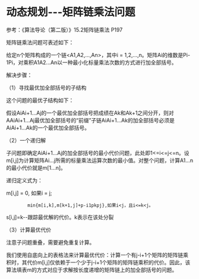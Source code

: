 ﻿动态规划---矩阵链乘法问题
=========

参考：《算法导论（第二版）》15.2矩阵链乘法 P197

矩阵链乘法问题可表述如下：

给定n个矩阵构成的一个链<A1,A2,...,An>，其中i = 1,2,...,n。矩阵Ai的维数是Pi-1Pi，对乘积A1A2...An以一种最小化标量乘法次数的方式进行加全部括号。

解决步骤：

（1）寻找最优加全部括号的子结构

这个问题的最优子结构如下：

假设AiAi+1...Aj的一个最优加全部括号把成绩在Ak和Ak+1之间分开，则对AAiAi+1...Aj最优加全部括号的“前缀”子链AiAi+1...Ak的加全部括号必须是AiAi+1...Ak的一个最优加全部括号。

（2）一个递归解

子问题即确定AiAi+1...Aj的加全部括号的最小代价问题，此处即1<=i<=j<=n。设m[i,j]为计算矩阵Ai...j所需的标量乘法运算次数的最小值。对整个问题，计算A1...n的最小代价就是m[1...n]。

递归定义式为：

m[i,j] = 0, 如果i = j;

            min{m[i,k],m[k+1,j]+p-i1pkpj},如果i<j，且i<=k<j。

s[i,j]=k--跟踪最优解的代价。k表示在该处分裂

（3）计算最优代价

注意子问题重叠，需要避免重复计算。

我们使用自底向上的表格法来计算最优代价：计算一个有j-i+1个矩阵的矩阵链乘积时，其代价m[i,j]仅依赖于一个少于j-i+1个矩阵的矩阵链乘积的代价。因此，该算法填表m的方式对应于求解按长度递增的矩阵链上的加全部括号的问题。


